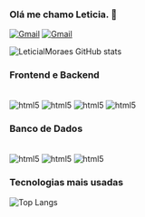 ### Olá me chamo Leticia. 👋

[![Gmail](https://img.shields.io/badge/Gmail-D14836?style=for-the-badge&logo=gmail&logoColor=white)](mailto:leetluanemoraes@gmail.com)
[![Gmail](https://img.shields.io/badge/LinkedIn-0077B5?style=for-the-badge&logo=linkedin&logoColor=white)](https://www.linkedin.com/in/leticia-moraes-a846ab23a/)

![LeticialMoraes GitHub stats](https://github-readme-stats.vercel.app/api?username=LeticialMoraes&show_icons=true&theme=merko)

### Frontend e Backend 

<div style ="display: inline_block"><br/>
  <img align="center" alt="html5" src="https://img.shields.io/badge/C-00599C?style=for-the-badge&logo=c&logoColor=white">
  <img align="center" alt="html5" src="https://img.shields.io/badge/C%2B%2B-00599C?style=for-the-badge&logo=c%2B%2B&logoColor=white">
  <img align="center" alt="html5" src="https://img.shields.io/badge/Java-ED8B00?style=for-the-badge&logo=openjdk&logoColor=white">
  <img align="center" alt="html5" src="https://img.shields.io/badge/Python-14354C?style=for-the-badge&logo=python&logoColor=white">
</div>

### Banco de Dados
<div style ="display: inline_block"><br/>
  <img align="center" alt="html5" src="https://img.shields.io/badge/MySQL-00000F?style=for-the-badge&logo=mysql&logoColor=white">
  <img align="center" alt="html5" src="https://img.shields.io/badge/MongoDB-4EA94B?style=for-the-badge&logo=mongodb&logoColor=white">
  <img align="center" alt="html5" src="https://img.shields.io/badge/Neo4j-018bff?style=for-the-badge&logo=neo4j&logoColor=white">
</div>

### Tecnologias mais usadas

![Top Langs](https://github-readme-stats.vercel.app/api/top-langs/?username=LeticialMoraes&exclude_repo=github-readme-stats,LeticialMoraes.github.io/icons=true&theme=merko)
